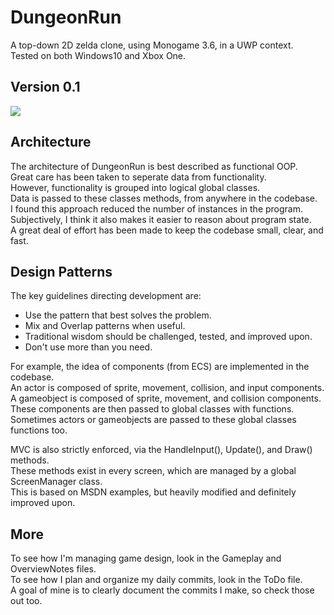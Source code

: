 # DungeonRun
A top-down 2D zelda clone, using Monogame 3.6, in a UWP context.  
Tested on both Windows10 and Xbox One.  


## Version 0.1  
![](https://github.com/MrGrak/DungeonRun/blob/master/Gifs/DungeonRun0p1.gif)


## Architecture
The architecture of DungeonRun is best described as functional OOP.  
Great care has been taken to seperate data from functionality.  
However, functionality is grouped into logical global classes.  
Data is passed to these classes methods, from anywhere in the codebase.  
I found this approach reduced the number of instances in the program.  
Subjectively, I think it also makes it easier to reason about program state.  
A great deal of effort has been made to keep the codebase small, clear, and fast.


## Design Patterns
The key guidelines directing development are:    
+ Use the pattern that best solves the problem.  
+ Mix and Overlap patterns when useful.  
+ Traditional wisdom should be challenged, tested, and improved upon.  
+ Don't use more than you need.  


For example, the idea of components (from ECS) are implemented in the codebase.  
An actor is composed of sprite, movement, collision, and input components.  
A gameobject is composed of sprite, movement, and collision components.  
These components are then passed to global classes with functions.  
Sometimes actors or gameobjects are passed to these global classes functions too.  


MVC is also strictly enforced, via the HandleInput(), Update(), and Draw() methods.  
These methods exist in every screen, which are managed by a global ScreenManager class.  
This is based on MSDN examples, but heavily modified and definitely improved upon.  


## More
To see how I'm managing game design, look in the Gameplay and OverviewNotes files.  
To see how I plan and organize my daily commits, look in the ToDo file.  
A goal of mine is to clearly document the commits I make, so check those out too.  




